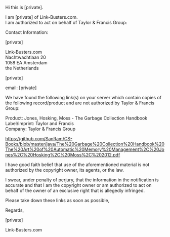 Hi this is [private].

I am [private] of Link-Busters.com.  
I am authorized to act on behalf of Taylor & Francis Group:

Contact Information:

[private]

Link-Busters.com  
Nachtwachtlaan 20  
1058 EA Amsterdam  
the Netherlands  

[private]

email: [private]

We have found the following link(s) on your server which contain copies of the following record/product and are not authorized by Taylor & Francis Group:

Product: Jones, Hosking, Moss - The Garbage Collection Handbook  
Label/Imprint: Taylor and Francis  
Company: Taylor & Francis Group

https://github.com/SanRam/CS-Books/blob/master/java/The%20Garbage%20Collection%20Handbook%20The%20Art%20of%20Automatic%20Memory%20Management%2C%20Jones%2C%20Hosking%2C%20Moss%2C%202012.pdf 

I have good faith belief that use of the aforementioned material is not authorized by the copyright owner, its agents, or the law.

I swear, under penalty of perjury, that the information in the notification is accurate and that I am the copyright owner or am authorized to act on behalf of the owner of an exclusive right that is allegedly infringed.

Please take down these links as soon as possible,

Regards,

[private]

Link-Busters.com
